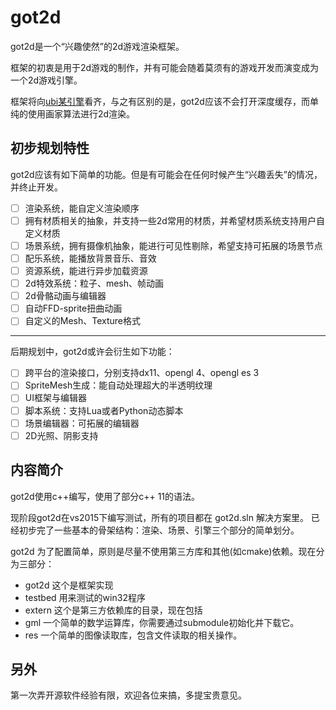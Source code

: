 # got2d

got2d是一个“兴趣使然”的2d游戏渲染框架。

框架的初衷是用于2d游戏的制作，并有可能会随着莫须有的游戏开发而演变成为一个2d游戏引擎。

框架将向[ubi某引擎](http://www.bilibili.com/video/av1505190/)看齐，与之有区别的是，got2d应该不会打开深度缓存，而单纯的使用画家算法进行2d渲染。


## 初步规划特性

got2d应该有如下简单的功能。但是有可能会在任何时候产生“兴趣丢失”的情况，并终止开发。

- [ ] 渲染系统，能自定义渲染顺序
- [ ] 拥有材质相关的抽象，并支持一些2d常用的材质，并希望材质系统支持用户自定义材质
- [ ] 场景系统，拥有摄像机抽象，能进行可见性剔除，希望支持可拓展的场景节点
- [ ] 配乐系统，能播放背景音乐、音效
- [ ] 资源系统，能进行异步加载资源
- [ ] 2d特效系统：粒子、mesh、帧动画
- [ ] 2d骨骼动画与编辑器
- [ ] 自动FFD-sprite扭曲动画
- [ ] 自定义的Mesh、Texture格式

- - -

后期规划中，got2d或许会衍生如下功能：

- [ ] 跨平台的渲染接口，分别支持dx11、opengl 4、opengl es 3
- [ ] SpriteMesh生成：能自动处理超大的半透明纹理
- [ ] UI框架与编辑器
- [ ] 脚本系统：支持Lua或者Python动态脚本
- [ ] 场景编辑器：可拓展的编辑器
- [ ] 2D光照、阴影支持

## 内容简介

got2d使用c++编写，使用了部分c++ 11的语法。

现阶段got2d在vs2015下编写测试，所有的项目都在 got2d.sln 解决方案里。
已经初步完了一些基本的骨架结构：渲染、场景、引擎三个部分的简单划分。

got2d 为了配置简单，原则是尽量不使用第三方库和其他(如cmake)依赖。现在分为三部分：

* got2d 这个是框架实现
* testbed 用来测试的win32程序
* extern 这个是第三方依赖库的目录，现在包括
 * gml 一个简单的数学运算库，你需要通过submodule初始化并下载它。
 * res 一个简单的图像读取库，包含文件读取的相关操作。

## 另外

第一次弄开源软件经验有限，欢迎各位来搞，多提宝贵意见。

